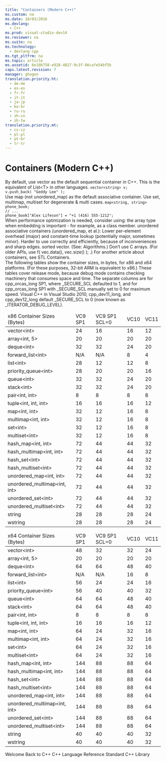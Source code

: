 ```yaml
---
title: "Containers (Modern C++)"
ms.custom: na
ms.date: 10/03/2016
ms.devlang: 
  - C++
ms.prod: visual-studio-dev14
ms.reviewer: na
ms.suite: na
ms.technology: 
  - devlang-cpp
ms.tgt_pltfrm: na
ms.topic: article
ms.assetid: 6e10b758-e928-4827-9c3f-86cafe54bf5b
caps.latest.revision: 7
manager: ghogen
translation.priority.ht: 
  - de-de
  - es-es
  - fr-fr
  - it-it
  - ja-jp
  - ko-kr
  - ru-ru
  - zh-cn
  - zh-tw
translation.priority.mt: 
  - cs-cz
  - pl-pl
  - pt-br
  - tr-tr
---
```

# Containers (Modern C++)
<?xml version="1.0" encoding="utf-8"?>
<developerConceptualDocument xmlns="http://ddue.schemas.microsoft.com/authoring/2003/5" xmlns:xlink="http://www.w3.org/1999/xlink" xmlns:xsi="http://www.w3.org/2001/XMLSchema-instance" xsi:schemaLocation="http://ddue.schemas.microsoft.com/authoring/2003/5 http://clixdevr3.blob.core.windows.net/ddueschema/developer.xsd">
  <introduction>
    <para>By default, use <legacyLink xlink:href="a3e0a8f8-7565-4fe0-93e4-e4d74ae1b70d">vector</legacyLink> as the default sequential container in C++. This is the equivalent of List&lt;T&gt; in other languages. </para>
    <code language="cpp">vector&lt;string&gt; v;
v.push_back( "Geddy Lee" );
</code>
    <para>Use <legacyLink xlink:href="7876f4c9-ebb4-4878-af1e-09364c43af0a">map</legacyLink> (not unordered_map) as the default associative container. Use <legacyLink xlink:href="8991f9aa-5509-4440-adc1-371512d32018">set</legacyLink>, <legacyLink xlink:href="8796ae05-37c4-475a-9e61-75fde9d4a463">multimap</legacyLink>, <legacyLink xlink:href="630e8c10-0ce9-4ad9-8d79-9e91a600713f">multiset</legacyLink> for degenerate &amp; multi cases.</para>
    <code language="cpp">map&lt;string, string&gt; phone_book;
// ...
phone_book["Alex Lifeson"] = "+1 (416) 555-1212";
</code>
    <para>When performance optimization is needed, consider using: </para>
    <list class="ordered">
      <listItem>
        <para>the array type when embedding is important - for example, as a class member.</para>
      </listItem>
      <listItem>
        <para>unordered associative containers (unordered_map, et al.): Lower per-element overhead (major) and constant-time lookup (potentially major, sometimes minor). Harder to use correctly and efficiently, because of inconveniences and sharp edges.</para>
      </listItem>
      <listItem>
        <para>sorted vector. (See: <legacyLink xlink:href="6f758d3c-a7c7-4a50-92bb-97b2f6d4ab27">Algorithms</legacyLink>.)</para>
      </listItem>
    </list>
    <para>Don’t use C arrays. (For older APIs, use <codeInline>f( vec.data(), vec.size() );</codeInline> .)</para>
    <para>For another article about containers, see <link xlink:href="8e915ca1-19ba-4f0d-93c8-e2c3bfd638eb">STL Containers</link>.</para>
  </introduction>
  <section>
    <title>Container Sizes</title>
    <content>
      <para>The following tables show the container sizes, in bytes, for x86 and x64 platforms.  (For these purposes, 32-bit ARM is equivalent to x86.)  These tables cover release mode, because debug mode contains checking machinery that consumes space and time.  The separate columns are for <token>cpp_orcas_long</token> SP1, where <codeInline>_SECURE_SCL</codeInline> defaulted to 1, and for <token>cpp_orcas_long</token> SP1 with <codeInline>_SECURE_SCL</codeInline> manually set to 0 for maximum speed.  Visual C++ in Visual Studio 2010, <token>cpp_dev11_long</token>, and <token>cpp_dev12_long</token> default <codeInline>_SECURE_SCL</codeInline> to 0 (now known as <codeInline>_ITERATOR_DEBUG_LEVEL</codeInline>).</para>
      <table xmlns:caps="http://schemas.microsoft.com/build/caps/2013/11">
        <thead>
          <tr>
            <TD>
              <para>x86 Container Sizes (Bytes)</para>
            </TD>
            <TD>
              <para>VC9 SP1</para>
            </TD>
            <TD>
              <para>VC9 SP1  </para>
              <para>SCL=0</para>
            </TD>
            <TD>
              <para>VC10</para>
            </TD>
            <TD>
              <para>VC11</para>
            </TD>
          </tr>
        </thead>
        <tbody>
          <tr>
            <TD>
              <para>vector&lt;int&gt;</para>
            </TD>
            <TD>
              <para>24</para>
            </TD>
            <TD>
              <para>16</para>
            </TD>
            <TD>
              <para>16</para>
            </TD>
            <TD>
              <para>12</para>
            </TD>
          </tr>
          <tr>
            <TD>
              <para>array&lt;int, 5&gt;</para>
            </TD>
            <TD>
              <para>20</para>
            </TD>
            <TD>
              <para>20</para>
            </TD>
            <TD>
              <para>20</para>
            </TD>
            <TD>
              <para>20</para>
            </TD>
          </tr>
          <tr>
            <TD>
              <para>deque&lt;int&gt;</para>
            </TD>
            <TD>
              <para>32</para>
            </TD>
            <TD>
              <para>32</para>
            </TD>
            <TD>
              <para>24</para>
            </TD>
            <TD>
              <para>20</para>
            </TD>
          </tr>
          <tr>
            <TD>
              <para>forward_list&lt;int&gt;</para>
            </TD>
            <TD>
              <para>N/A</para>
            </TD>
            <TD>
              <para>N/A</para>
            </TD>
            <TD>
              <para>8</para>
            </TD>
            <TD>
              <para>4</para>
            </TD>
          </tr>
          <tr>
            <TD>
              <para>list&lt;int&gt;</para>
            </TD>
            <TD>
              <para>28</para>
            </TD>
            <TD>
              <para>12</para>
            </TD>
            <TD>
              <para>12</para>
            </TD>
            <TD>
              <para>8</para>
            </TD>
          </tr>
          <tr>
            <TD>
              <para>priority_queue&lt;int&gt;</para>
            </TD>
            <TD>
              <para>28</para>
            </TD>
            <TD>
              <para>20</para>
            </TD>
            <TD>
              <para>20</para>
            </TD>
            <TD>
              <para>16</para>
            </TD>
          </tr>
          <tr>
            <TD>
              <para>queue&lt;int&gt;</para>
            </TD>
            <TD>
              <para>32</para>
            </TD>
            <TD>
              <para>32</para>
            </TD>
            <TD>
              <para>24</para>
            </TD>
            <TD>
              <para>20</para>
            </TD>
          </tr>
          <tr>
            <TD>
              <para>stack&lt;int&gt;</para>
            </TD>
            <TD>
              <para>32</para>
            </TD>
            <TD>
              <para>32</para>
            </TD>
            <TD>
              <para>24</para>
            </TD>
            <TD>
              <para>20</para>
            </TD>
          </tr>
          <tr>
            <TD>
              <para>pair&lt;int, int&gt;</para>
            </TD>
            <TD>
              <para>8</para>
            </TD>
            <TD>
              <para>8</para>
            </TD>
            <TD>
              <para>8</para>
            </TD>
            <TD>
              <para>8</para>
            </TD>
          </tr>
          <tr>
            <TD>
              <para>tuple&lt;int, int, int&gt;</para>
            </TD>
            <TD>
              <para>16</para>
            </TD>
            <TD>
              <para>16</para>
            </TD>
            <TD>
              <para>16</para>
            </TD>
            <TD>
              <para>12</para>
            </TD>
          </tr>
          <tr>
            <TD>
              <para>map&lt;int, int&gt;</para>
            </TD>
            <TD>
              <para>32</para>
            </TD>
            <TD>
              <para>12</para>
            </TD>
            <TD>
              <para>16</para>
            </TD>
            <TD>
              <para>8</para>
            </TD>
          </tr>
          <tr>
            <TD>
              <para>multimap&lt;int, int&gt;</para>
            </TD>
            <TD>
              <para>32</para>
            </TD>
            <TD>
              <para>12</para>
            </TD>
            <TD>
              <para>16</para>
            </TD>
            <TD>
              <para>8</para>
            </TD>
          </tr>
          <tr>
            <TD>
              <para>set&lt;int&gt;</para>
            </TD>
            <TD>
              <para>32</para>
            </TD>
            <TD>
              <para>12</para>
            </TD>
            <TD>
              <para>16</para>
            </TD>
            <TD>
              <para>8</para>
            </TD>
          </tr>
          <tr>
            <TD>
              <para>multiset&lt;int&gt;</para>
            </TD>
            <TD>
              <para>32</para>
            </TD>
            <TD>
              <para>12</para>
            </TD>
            <TD>
              <para>16</para>
            </TD>
            <TD>
              <para>8</para>
            </TD>
          </tr>
          <tr>
            <TD>
              <para>hash_map&lt;int, int&gt;</para>
            </TD>
            <TD>
              <para>72</para>
            </TD>
            <TD>
              <para>44</para>
            </TD>
            <TD>
              <para>44</para>
            </TD>
            <TD>
              <para>32</para>
            </TD>
          </tr>
          <tr>
            <TD>
              <para>hash_multimap&lt;int, int&gt;</para>
            </TD>
            <TD>
              <para>72</para>
            </TD>
            <TD>
              <para>44</para>
            </TD>
            <TD>
              <para>44</para>
            </TD>
            <TD>
              <para>32</para>
            </TD>
          </tr>
          <tr>
            <TD>
              <para>hash_set&lt;int&gt;</para>
            </TD>
            <TD>
              <para>72</para>
            </TD>
            <TD>
              <para>44</para>
            </TD>
            <TD>
              <para>44</para>
            </TD>
            <TD>
              <para>32</para>
            </TD>
          </tr>
          <tr>
            <TD>
              <para>hash_multiset&lt;int&gt;</para>
            </TD>
            <TD>
              <para>72</para>
            </TD>
            <TD>
              <para>44</para>
            </TD>
            <TD>
              <para>44</para>
            </TD>
            <TD>
              <para>32</para>
            </TD>
          </tr>
          <tr>
            <TD>
              <para>unordered_map&lt;int, int&gt;</para>
            </TD>
            <TD>
              <para>72</para>
            </TD>
            <TD>
              <para>44</para>
            </TD>
            <TD>
              <para>44</para>
            </TD>
            <TD>
              <para>32</para>
            </TD>
          </tr>
          <tr>
            <TD>
              <para>unordered_multimap&lt;int, int&gt;</para>
            </TD>
            <TD>
              <para>72</para>
            </TD>
            <TD>
              <para>44</para>
            </TD>
            <TD>
              <para>44</para>
            </TD>
            <TD>
              <para>32</para>
            </TD>
          </tr>
          <tr>
            <TD>
              <para>unordered_set&lt;int&gt;</para>
            </TD>
            <TD>
              <para>72</para>
            </TD>
            <TD>
              <para>44</para>
            </TD>
            <TD>
              <para>44</para>
            </TD>
            <TD>
              <para>32</para>
            </TD>
          </tr>
          <tr>
            <TD>
              <para>unordered_multiset&lt;int&gt;</para>
            </TD>
            <TD>
              <para>72</para>
            </TD>
            <TD>
              <para>44</para>
            </TD>
            <TD>
              <para>44</para>
            </TD>
            <TD>
              <para>32</para>
            </TD>
          </tr>
          <tr>
            <TD>
              <para>string</para>
            </TD>
            <TD>
              <para>28</para>
            </TD>
            <TD>
              <para>28</para>
            </TD>
            <TD>
              <para>28</para>
            </TD>
            <TD>
              <para>24</para>
            </TD>
          </tr>
          <tr>
            <TD>
              <para>wstring</para>
            </TD>
            <TD>
              <para>28</para>
            </TD>
            <TD>
              <para>28</para>
            </TD>
            <TD>
              <para>28</para>
            </TD>
            <TD>
              <para>24</para>
            </TD>
          </tr>
        </tbody>
      </table>
      <table xmlns:caps="http://schemas.microsoft.com/build/caps/2013/11">
        <thead>
          <tr>
            <TD>
              <para>x64 Container Sizes (Bytes)</para>
            </TD>
            <TD>
              <para>VC9 SP1</para>
            </TD>
            <TD>
              <para>VC9 SP1 </para>
              <para>SCL=0</para>
            </TD>
            <TD>
              <para>VC10</para>
            </TD>
            <TD>
              <para>VC11</para>
            </TD>
          </tr>
        </thead>
        <tbody>
          <tr>
            <TD>
              <para>vector&lt;int&gt;</para>
            </TD>
            <TD>
              <para>48</para>
            </TD>
            <TD>
              <para>32</para>
            </TD>
            <TD>
              <para>32</para>
            </TD>
            <TD>
              <para>24</para>
            </TD>
          </tr>
          <tr>
            <TD>
              <para>array&lt;int, 5&gt;</para>
            </TD>
            <TD>
              <para>20</para>
            </TD>
            <TD>
              <para>20</para>
            </TD>
            <TD>
              <para>20</para>
            </TD>
            <TD>
              <para>20</para>
            </TD>
          </tr>
          <tr>
            <TD>
              <para>deque&lt;int&gt;</para>
            </TD>
            <TD>
              <para>64</para>
            </TD>
            <TD>
              <para>64</para>
            </TD>
            <TD>
              <para>48</para>
            </TD>
            <TD>
              <para>40</para>
            </TD>
          </tr>
          <tr>
            <TD>
              <para>forward_list&lt;int&gt;</para>
            </TD>
            <TD>
              <para>N/A</para>
            </TD>
            <TD>
              <para>N/A</para>
            </TD>
            <TD>
              <para>16</para>
            </TD>
            <TD>
              <para>8</para>
            </TD>
          </tr>
          <tr>
            <TD>
              <para>list&lt;int&gt;</para>
            </TD>
            <TD>
              <para>56</para>
            </TD>
            <TD>
              <para>24</para>
            </TD>
            <TD>
              <para>24</para>
            </TD>
            <TD>
              <para>16</para>
            </TD>
          </tr>
          <tr>
            <TD>
              <para>priority_queue&lt;int&gt;</para>
            </TD>
            <TD>
              <para>56</para>
            </TD>
            <TD>
              <para>40</para>
            </TD>
            <TD>
              <para>40</para>
            </TD>
            <TD>
              <para>32</para>
            </TD>
          </tr>
          <tr>
            <TD>
              <para>queue&lt;int&gt;</para>
            </TD>
            <TD>
              <para>64</para>
            </TD>
            <TD>
              <para>64</para>
            </TD>
            <TD>
              <para>48</para>
            </TD>
            <TD>
              <para>40</para>
            </TD>
          </tr>
          <tr>
            <TD>
              <para>stack&lt;int&gt;</para>
            </TD>
            <TD>
              <para>64</para>
            </TD>
            <TD>
              <para>64</para>
            </TD>
            <TD>
              <para>48</para>
            </TD>
            <TD>
              <para>40</para>
            </TD>
          </tr>
          <tr>
            <TD>
              <para>pair&lt;int, int&gt;</para>
            </TD>
            <TD>
              <para>8</para>
            </TD>
            <TD>
              <para>8</para>
            </TD>
            <TD>
              <para>8</para>
            </TD>
            <TD>
              <para>8</para>
            </TD>
          </tr>
          <tr>
            <TD>
              <para>tuple&lt;int, int, int&gt;</para>
            </TD>
            <TD>
              <para>16</para>
            </TD>
            <TD>
              <para>16</para>
            </TD>
            <TD>
              <para>16</para>
            </TD>
            <TD>
              <para>12</para>
            </TD>
          </tr>
          <tr>
            <TD>
              <para>map&lt;int, int&gt;</para>
            </TD>
            <TD>
              <para>64</para>
            </TD>
            <TD>
              <para>24</para>
            </TD>
            <TD>
              <para>32</para>
            </TD>
            <TD>
              <para>16</para>
            </TD>
          </tr>
          <tr>
            <TD>
              <para>multimap&lt;int, int&gt;</para>
            </TD>
            <TD>
              <para>64</para>
            </TD>
            <TD>
              <para>24</para>
            </TD>
            <TD>
              <para>32</para>
            </TD>
            <TD>
              <para>16</para>
            </TD>
          </tr>
          <tr>
            <TD>
              <para>set&lt;int&gt;</para>
            </TD>
            <TD>
              <para>64</para>
            </TD>
            <TD>
              <para>24</para>
            </TD>
            <TD>
              <para>32</para>
            </TD>
            <TD>
              <para>16</para>
            </TD>
          </tr>
          <tr>
            <TD>
              <para>multiset&lt;int&gt;</para>
            </TD>
            <TD>
              <para>64</para>
            </TD>
            <TD>
              <para>24</para>
            </TD>
            <TD>
              <para>32</para>
            </TD>
            <TD>
              <para>16</para>
            </TD>
          </tr>
          <tr>
            <TD>
              <para>hash_map&lt;int, int&gt;</para>
            </TD>
            <TD>
              <para>144</para>
            </TD>
            <TD>
              <para>88</para>
            </TD>
            <TD>
              <para>88</para>
            </TD>
            <TD>
              <para>64</para>
            </TD>
          </tr>
          <tr>
            <TD>
              <para>hash_multimap&lt;int, int&gt;</para>
            </TD>
            <TD>
              <para>144</para>
            </TD>
            <TD>
              <para>88</para>
            </TD>
            <TD>
              <para>88</para>
            </TD>
            <TD>
              <para>64</para>
            </TD>
          </tr>
          <tr>
            <TD>
              <para>hash_set&lt;int&gt;</para>
            </TD>
            <TD>
              <para>144</para>
            </TD>
            <TD>
              <para>88</para>
            </TD>
            <TD>
              <para>88</para>
            </TD>
            <TD>
              <para>64</para>
            </TD>
          </tr>
          <tr>
            <TD>
              <para>hash_multiset&lt;int&gt;</para>
            </TD>
            <TD>
              <para>144</para>
            </TD>
            <TD>
              <para>88</para>
            </TD>
            <TD>
              <para>88</para>
            </TD>
            <TD>
              <para>64</para>
            </TD>
          </tr>
          <tr>
            <TD>
              <para>unordered_map&lt;int, int&gt;</para>
            </TD>
            <TD>
              <para>144</para>
            </TD>
            <TD>
              <para>88</para>
            </TD>
            <TD>
              <para>88</para>
            </TD>
            <TD>
              <para>64</para>
            </TD>
          </tr>
          <tr>
            <TD>
              <para>unordered_multimap&lt;int, int&gt;</para>
            </TD>
            <TD>
              <para>144</para>
            </TD>
            <TD>
              <para>88</para>
            </TD>
            <TD>
              <para>88</para>
            </TD>
            <TD>
              <para>64</para>
            </TD>
          </tr>
          <tr>
            <TD>
              <para>unordered_set&lt;int&gt;</para>
            </TD>
            <TD>
              <para>144</para>
            </TD>
            <TD>
              <para>88</para>
            </TD>
            <TD>
              <para>88</para>
            </TD>
            <TD>
              <para>64</para>
            </TD>
          </tr>
          <tr>
            <TD>
              <para>unordered_multiset&lt;int&gt;</para>
            </TD>
            <TD>
              <para>144</para>
            </TD>
            <TD>
              <para>88</para>
            </TD>
            <TD>
              <para>88</para>
            </TD>
            <TD>
              <para>64</para>
            </TD>
          </tr>
          <tr>
            <TD>
              <para>string</para>
            </TD>
            <TD>
              <para>40</para>
            </TD>
            <TD>
              <para>40</para>
            </TD>
            <TD>
              <para>40</para>
            </TD>
            <TD>
              <para>32</para>
            </TD>
          </tr>
          <tr>
            <TD>
              <para>wstring</para>
            </TD>
            <TD>
              <para>40</para>
            </TD>
            <TD>
              <para>40</para>
            </TD>
            <TD>
              <para>40</para>
            </TD>
            <TD>
              <para>32</para>
            </TD>
          </tr>
        </tbody>
      </table>
    </content>
  </section>
  <relatedTopics>
    <link xlink:href="1cb1b849-ed9c-4721-a972-fd8f3dab42e2">Welcome Back to C++</link>
    <link xlink:href="4be9cacb-c862-4391-894a-3a118c9c93ce">C++ Language Reference</link>
    <link xlink:href="a37d3ba3-58af-47c7-9ee2-441ccd7b77ee">Standard C++ Library</link>
  </relatedTopics>
</developerConceptualDocument>